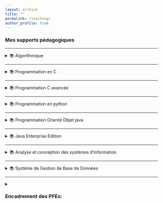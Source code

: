 ```yaml
---
layout: archive
title: ""
permalink: /teaching/
author_profile: true
---
```


### Mes supports pédagogiques


---
<details>
<summary>📚 Algorithmique</summary>

<ul>
  <li>📄 <a href="https://fBendaida.github.io/files/algo1.pdf">Les éléments de base d’un algorithme</a> | <a href="https://fBendaida.github.io/files/Travaux%20Dirig%C3%A9s%201.pdf">TD</a></li>
  
  <li>📄 <a href="https://fBendaida.github.io/files/algo2.pdf">Les structures alternatives et répétitives</a> | <a href="https://fBendaida.github.io/files/Travaux%20Dirig%C3%A9s2.pdf">TD</a></li>
  
  <li>📄 <a href="https://fBendaida.github.io/files/algo3.pdf">Les tableaux et les fonctions</a> | <a href="https://fBendaida.github.io/files/Travaux%20Dirig%C3%A9s%203.pdf">TD 3</a> | <a href="https://fBendaida.github.io/files/Travaux%20Dirig%C3%A9s%204.pdf">TD 4</a></li>
</ul>

</details>

---

<details>
<summary>📚 Programmation en C</summary>

<ul>
  <li>📄 <a href="https://fBendaida.github.io/files/c1.pdf">Introduction</a></li>
  
  <li>📄 <a href="https://fBendaida.github.io/files/c2.pdf">La syntaxe du langage C</a> | <a href="https://fBendaida.github.io/files/TP3.pdf">TP</a></li>
  
  <li>📄 <a href="https://fBendaida.github.io/files/c3.pdf">Les tableaux et les fonctions</a> | <a href="https://fBendaida.github.io/files/TP5.pdf">TP</a></li>
  
  <li>📄 <a href="https://fBendaida.github.io/files/c4.pdf">Les pointeurs</a> | <a href="https://fBendaida.github.io/files/TP6.pdf">TP</a></li>
  
  <li>📄 <a href="https://fBendaida.github.io/files/c5.pdf">Les chaînes de caractères</a> | <a href="https://fBendaida.github.io/files/TP7.pdf">TP</a></li>
  
  <li>📄 <a href="https://fBendaida.github.io/files/c6.pdf">Les structures</a> | <a href="https://fBendaida.github.io/files/TP8.pdf">TP</a></li>
  
  <li>📄 <a href="https://fBendaida.github.io/files/c7.pdf">Les fichiers</a> | <a href="https://fBendaida.github.io/files/TP9.pdf">TP</a></li>
</ul>

</details>


---

<details>
<summary>📚 Programmation C avancée</summary>

<ul>
  <li>📄 <a href="https://fBendaida.github.io/files/tpListes.pdf">Atelier : Listes Chaînées en Langage C </a> </li>

  <li>📄 <a href="https://fBendaida.github.io/files/tpPile.pdf">Atelier : Les piles en Langage C </a> </li>

  <li>📄 <a href="https://fBendaida.github.io/files/atelierSD.pdf">Polycopié</a> </li>

</ul>

</details>


---


<details>
<summary>📚 Programmation en python</summary>

<ul>
  <li>📄 <a href="https://fBendaida.github.io/files/p1.pdf">Introduction</a> | <a href="https://fBendaida.github.io/files/ptp1.pdf">TP</a></li>
  
  <li>📄 <a href="https://fBendaida.github.io/files/p2.pdf">Les listes et les Tuples</a>  | <a href="https://fBendaida.github.io/files/ptp2.pdf">TP</a></li>

  <li>📄 <a href="https://fBendaida.github.io/files/p3.pdf">Les chaînes de caractères et les dictionnaires</a> | <a href="https://fBendaida.github.io/files/ptp3.pdf">TP</a> </li>
  
  <li>📄 <a href="https://fBendaida.github.io/files/p4.pdf">Les fichiers sous Python</a>  | <a href="https://fBendaida.github.io/files/ptp4.pdf">TP</a></li>

   <li>📄 <a href="https://fBendaida.github.io/files/polypython.pdf">Polycopié</a></li>
</ul>

</details>


---

<details>
<summary>📚 Programmation Orienté Objet java</summary>

<ul>
  <li>📄 <a href="https://fBendaida.github.io/files/Heritage.pdf">Héritage</a>| <a href="https://fBendaida.github.io/files/TP%20N2 .pdf">TP</a> </li>
  
  <li>📄 <a href="https://fBendaida.github.io/files/collections.pdf">Les collections</a> </li>

  <li>📄 <a href="https://fBendaida.github.io/files/Exception.pdf">Les exceptions</a> | <a href="https://fBendaida.github.io/files/TP%20Exception.pdf">TP</a> </li>
  
  <li>📄 <a href="https://fBendaida.github.io/files/fichiers.pdf">Les fichiers</a> </li>
  <li>📄 <a href="https://fBendaida.github.io/files/atelier.pdf">Atelier</a></li>
</ul>

</details>

---


<details>
<summary>📚 Java Enterprise Edition </summary>

<ul>
  <li>📄 <a href="https://fBendaida.github.io/files/jee1.pdf">Introduction à la programmation JEE</a></li>
  
  <li>📄 <a href="https://fBendaida.github.io/files/jee2.pdf">Les servlets</a></li>

<li>📄 <a href="https://fBendaida.github.io/files/jee3.pdf">Java Server Pages</a> </li>


  <li>📄 <a href="https://fBendaida.github.io/files/polyjee.pdf">Polycopié</a> </li>
  
</ul>

</details>

---

<details>
<summary>📚 Analyse et conception des systèmes  d’information</summary>

<ul>
  <li>📄 <a href="https://fBendaida.github.io/files/merise1.pdf">La méthode Merise </a> </li>
  
  <li>📄 <a href="https://fBendaida.github.io/files/MCD.pdf">MCD</a>  | <a href="https://fBendaida.github.io/files/TDMCD.pdf">TD</a></li>

<li>📄 <a href="https://fBendaida.github.io/files/MLD.pdf">MLD</a>  | <a href="https://fBendaida.github.io/files/TDMLD.pdf">TD</a></li>
</ul>

</details>


---

<details>
<summary>📚 Système de Gestion de Base de Données</summary>

<ul>
  <li>📄 <a href="https://fBendaida.github.io/files/Sql1.pdf">Introduction</a> </li>
  
  <li>📄 <a href="https://fBendaida.github.io/files/Sql2.pdf">LMD</a> </li>
  
  <li>📄 <a href="https://fBendaida.github.io/files/TPSql.pdf">TD/TP</a> </li>
</ul>

</details>

---

<details>
<summary> <h3> Encadrement des PFEs:</h3></summary>
  
<ul>
  <li>📄 Plateforme Web Intelligente pour la Détection Automatique de Tumeurs : Intégration d’Algorithmes d’IA et d’Imagerie Médicale</li>
  
  <li>📄 LEARNIFY: Plateforme Web et Application Mobile pour l’E-learning en Développement Logiciel.</li>
  
  <li>📄 Ticketa: Plateforme Web pour la création et l'organisation des événements</li>
  <li>📄 Application web pour la détection du masque facial</li>
  <li>📄 Applications Matlab pour la restauration d’images</li>
  <li>📄 Développement d'une plateforme pour l’analyse des données</li>
</ul>

</details>
